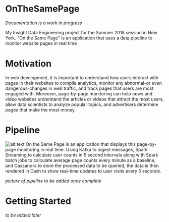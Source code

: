 # OnTheSamePage
*Documentation is a work in progress*

My Insight Data Engineering project for the Summer 2018 session in New York. "On the Same Page" is an application that uses a data pipeline to monitor website pages in real time

# Motivation
In web development, it is important to understand how users interact with pages in their websites to compile analytics, monitor any abnormal-or even dangerous-changes in web traffic, and track pages that users are most engaged with. Moreover, page-by-page monitoring can help news and video websites understand the articles or videos that attract the most users, allow data scientists to analyze popular topics, and advertisers determine pages that make the most money.

# Pipeline
![alt text](https://github.com/agdsouza/OnTheSamePage/img/Screen\Shot\2018-06-27\at\5.21.57\PM.png "ETL Pipeline")
On the Same Page is an application that displays this page-by-page monitoring in real time. Using Kafka to ingest messages, Spark Streaming to calculate user counts in 5 second intervals along with Spark batch jobs to calculate average page counts every minute as a baseline, and Cassandra to store the processed data to be queried, the data is then rendered in Dash to show real-time updates to user visits every 5 seconds.

*picture of pipeline to be added once complete*

# Getting Started
*to be added later*

